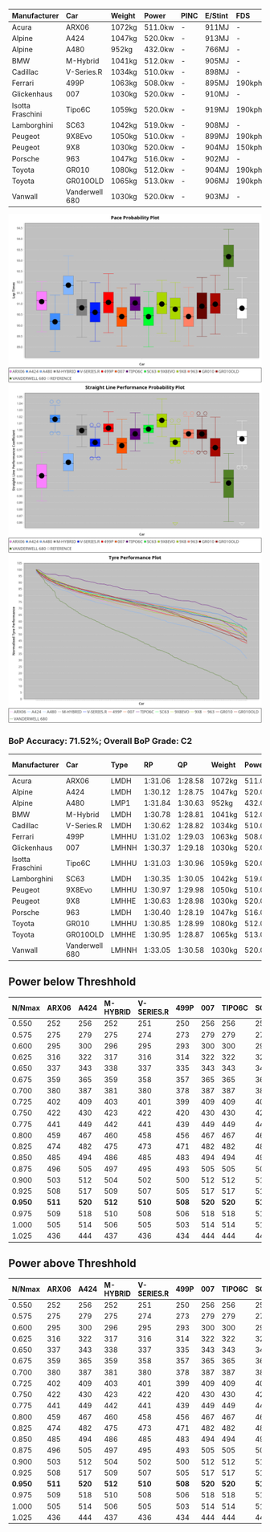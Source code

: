 | Manufacturer     | Car            | Weight | Power   | PINC    | E/Stint | FDS     |
|:-|:-|:-|:-|:-|:-|:-|
| Acura            | ARX06          | 1072kg | 511.0kw |    -    | 911MJ   |    -    |
| Alpine           | A424           | 1047kg | 520.0kw |    -    | 913MJ   |    -    |
| Alpine           | A480           | 952kg  | 432.0kw |    -    | 766MJ   |    -    |
| BMW              | M-Hybrid       | 1041kg | 512.0kw |    -    | 905MJ   |    -    |
| Cadillac         | V-Series.R     | 1034kg | 510.0kw |    -    | 898MJ   |    -    |
| Ferrari          | 499P           | 1063kg | 508.0kw |    -    | 895MJ   | 190kph  |
| Glickenhaus      | 007            | 1030kg | 520.0kw |    -    | 910MJ   |    -    |
| Isotta Fraschini | Tipo6C         | 1059kg | 520.0kw |    -    | 919MJ   | 190kph  |
| Lamborghini      | SC63           | 1042kg | 519.0kw |    -    | 908MJ   |    -    |
| Peugeot          | 9X8Evo         | 1050kg | 510.0kw |    -    | 899MJ   | 190kph  |
| Peugeot          | 9X8            | 1030kg | 520.0kw |    -    | 904MJ   | 150kph  |
| Porsche          | 963            | 1047kg | 516.0kw |    -    | 902MJ   |    -    |
| Toyota           | GR010          | 1080kg | 512.0kw |    -    | 904MJ   | 190kph  |
| Toyota           | GR010OLD       | 1065kg | 513.0kw |    -    | 906MJ   | 190kph  |
| Vanwall          | Vanderwell 680 | 1030kg | 520.0kw |    -    | 903MJ   |    -    |

![PACECHART](./IMG/CUSTOM.png)
![STRAIGHTLINEPERFORMANCECHART](./IMG/CUSTOM_sp.png)
![TYREPERFORMANCECHART](./IMG/CUSTOM_tw.png)

### BoP Accuracy: 71.52%; Overall BoP Grade: C2
| Manufacturer     | Car            | Type  | RP      | QP      | Weight | Power¹  | Threshhold | PINC    | Power²   | E/Stint | AVG Vmax  | FDS     | RDLC | L/Stint | BOP-Grade | Model Accuracy | Model Points | Match%  | SimDiff |
|:-|:-|:-|:-|:-|:-|:-|:-|:-|:-|:-|:-|:-|:-|:-|:-|:-|:-|:-|:-|
| Acura            | ARX06          | LMDH  | 1:31.06 | 1:28.58 | 1072kg | 511.0kw | 210.0kph   |    -    | 511.00kw |  911MJ  | 310.34kph |    -    | 1.00 | 40      | +A2       | 100.00%        | 995          | 90.65%  | #       |
| Alpine           | A424           | LMDH  | 1:30.12 | 1:28.75 | 1047kg | 520.0kw | 210.0kph   |    -    | 520.00kw |  913MJ  | 326.69kph |    -    | 1.00 | 40      | -E2       | 100.00%        | 635          | 52.68%  | #       |
| Alpine           | A480           | LMP1  | 1:31.84 | 1:30.63 |  952kg | 432.0kw | 210.0kph   |    -    | 432.00kw |  766MJ  | 312.81kph |    -    | 0.97 | 38      | +Ω1       | 94.90%         | 707          | 36.85%  | #       |
| BMW              | M-Hybrid       | LMDH  | 1:30.78 | 1:28.81 | 1041kg | 512.0kw | 210.0kph   |    -    | 512.00kw |  905MJ  | 323.33kph |    -    | 1.01 | 40      | -A2       | 100.00%        | 1696         | 90.90%  | #       |
| Cadillac         | V-Series.R     | LMDH  | 1:30.62 | 1:28.82 | 1034kg | 510.0kw | 210.0kph   |    -    | 510.00kw |  898MJ  | 319.39kph |    -    | 1.02 | 40      | -B1       | 88.64%         | 2076         | 89.10%  | #       |
| Ferrari          | 499P           | LMHHU | 1:31.02 | 1:29.03 | 1063kg | 508.0kw | 210.0kph   |    -    | 508.00kw |  895MJ  | 322.04kph | 190kph  | 1.03 | 40      | ~A1       | 91.94%         | 2476         | 100.00% | #       |
| Glickenhaus      | 007            | LMHNH | 1:30.37 | 1:29.18 | 1030kg | 520.0kw | 210.0kph   |    -    | 520.00kw |  910MJ  | 321.16kph |    -    | 0.96 | 40      | -C2       | 95.63%         | 1510         | 71.18%  | #       |
| Isotta Fraschini | Tipo6C         | LMHHU | 1:31.03 | 1:30.96 | 1059kg | 520.0kw | 210.0kph   |    -    | 520.00kw |  919MJ  | 322.55kph | 190kph  | 1.04 | 40      | +Ω1       | 100.00%        | 66           | 47.08%  | #       |
| Lamborghini      | SC63           | LMDH  | 1:30.35 | 1:30.05 | 1042kg | 519.0kw | 210.0kph   |    -    | 519.00kw |  908MJ  | 324.50kph |    -    | 1.04 | 40      | -D2       | 100.00%        | 504          | 64.10%  | #       |
| Peugeot          | 9X8Evo         | LMHHU | 1:30.97 | 1:29.98 | 1050kg | 510.0kw | 210.0kph   |    -    | 510.00kw |  899MJ  | 325.12kph | 190kph  | 1.00 | 40      | +B2       | 100.00%        | 249          | 81.77%  | #       |
| Peugeot          | 9X8            | LMHHE | 1:30.63 | 1:28.98 | 1030kg | 520.0kw | 210.0kph   |    -    | 520.00kw |  904MJ  | 321.09kph | 150kph  | 1.03 | 40      | -B1       | 98.33%         | 2173         | 85.27%  | #       |
| Porsche          | 963            | LMDH  | 1:30.40 | 1:28.19 | 1047kg | 516.0kw | 210.0kph   |    -    | 516.00kw |  902MJ  | 322.23kph |    -    | 1.01 | 40      | -C2       | 90.40%         | 5633         | 74.90%  | #       |
| Toyota           | GR010          | LMHHU | 1:30.85 | 1:28.99 | 1080kg | 512.0kw | 210.0kph   |    -    | 512.00kw |  904MJ  | 319.89kph | 190kph  | 1.01 | 40      | ~A1       | 90.11%         | 3235         | 100.00% | #       |
| Toyota           | GR010OLD       | LMHHE | 1:30.95 | 1:28.87 | 1065kg | 513.0kw | 210.0kph   |    -    | 513.00kw |  906MJ  | 317.91kph | 190kph  | 1.03 | 40      | ~A1       | 99.03%         | 1536         | 97.80%  | #       |
| Vanwall          | Vanderwell 680 | LMHNH | 1:33.05 | 1:30.58 | 1030kg | 520.0kw | 210.0kph   |    -    | 520.00kw |  903MJ  | 311.69kph |    -    | 1.02 | 40      | +Ω2       | 97.68%         | 632          | -9.46%  | #       |

## Power below Threshhold
| N/Nmax    | ARX06   | A424    | M-HYBRID | V-SERIES.R | 499P    | 007     | TIPO6C  | SC63    | 9X8EVO  | 9X8     | 963     | GR010   | GR010OLD | VANDERWELL 680 | ​     | RPM      | A480    |
|:-|:-|:-|:-|:-|:-|:-|:-|:-|:-|:-|:-|:-|:-|:-|:-|:-|:-|
|  0.550    |  252    |  256    |  252     |  251       |  250    |  256    |  256    |  256    |  251    |  256    |  254    |  252    |  253     |  256           |  ​    |   --     |   -     |
|  0.575    |  275    |  279    |  275     |  274       |  273    |  279    |  279    |  279    |  274    |  279    |  277    |  275    |  276     |  279           |  ​    |   --     |   -     |
|  0.600    |  295    |  300    |  296     |  295       |  293    |  300    |  300    |  299    |  295    |  300    |  298    |  296    |  296     |  300           |  ​    |   --     |   -     |
|  0.625    |  316    |  322    |  317     |  316       |  314    |  322    |  322    |  321    |  316    |  322    |  319    |  317    |  317     |  322           |  ​    |   --     |   -     |
|  0.650    |  337    |  343    |  338     |  337       |  335    |  343    |  343    |  342    |  337    |  343    |  340    |  338    |  338     |  343           |  ​    |   --     |   -     |
|  0.675    |  359    |  365    |  359     |  358       |  357    |  365    |  365    |  364    |  358    |  365    |  362    |  359    |  360     |  365           |  ​    |   --     |   -     |
|  0.700    |  380    |  387    |  381     |  380       |  378    |  387    |  387    |  386    |  380    |  387    |  384    |  381    |  382     |  387           |  ​    |   --     |   -     |
|  0.725    |  402    |  409    |  403     |  401       |  399    |  409    |  409    |  408    |  401    |  409    |  406    |  403    |  403     |  409           |  ​    |   --     |   -     |
|  0.750    |  422    |  430    |  423     |  422       |  420    |  430    |  430    |  429    |  422    |  430    |  427    |  423    |  424     |  430           |  ​    |   --     |   -     |
|  0.775    |  441    |  449    |  442     |  441       |  439    |  449    |  449    |  448    |  441    |  449    |  446    |  442    |  443     |  449           |  ​    |  5000    |  254    |
|  0.800    |  459    |  467    |  460     |  458       |  456    |  467    |  467    |  466    |  458    |  467    |  463    |  460    |  461     |  467           |  ​    |  5500    |  300    |
|  0.825    |  474    |  482    |  475     |  473       |  471    |  482    |  482    |  481    |  473    |  482    |  478    |  475    |  476     |  482           |  ​    |  6000    |  335    |
|  0.850    |  485    |  494    |  486     |  485       |  483    |  494    |  494    |  493    |  485    |  494    |  490    |  486    |  487     |  494           |  ​    |  6500    |  378    |
|  0.875    |  496    |  505    |  497     |  495       |  493    |  505    |  505    |  504    |  495    |  505    |  501    |  497    |  498     |  505           |  ​    |  7000    |  422    |
|  0.900    |  503    |  512    |  504     |  502       |  500    |  512    |  512    |  511    |  502    |  512    |  508    |  504    |  505     |  512           |  ​    |  7500    |  433    |
|  0.925    |  508    |  517    |  509     |  507       |  505    |  517    |  517    |  516    |  507    |  517    |  513    |  509    |  510     |  517           |  ​    |  8000    |  429    |
| **0.950** | **511** | **520** | **512**  | **510**    | **508** | **520** | **520** | **519** | **510** | **520** | **516** | **512** | **513**  | **520**        | **​** | **8500** | **432** |
|  0.975    |  509    |  518    |  510     |  508       |  506    |  518    |  518    |  517    |  508    |  518    |  514    |  510    |  511     |  518           |  ​    |  9000    |  216    |
|  1.000    |  505    |  514    |  506     |  505       |  503    |  514    |  514    |  513    |  505    |  514    |  510    |  506    |  507     |  514           |  ​    |   --     |   -     |
|  1.025    |  436    |  444    |  437     |  436       |  434    |  444    |  444    |  443    |  436    |  444    |  441    |  437    |  438     |  444           |  ​    |   --     |   -     |

## Power above Threshhold
| N/Nmax    | ARX06   | A424    | M-HYBRID | V-SERIES.R | 499P    | 007     | TIPO6C  | SC63    | 9X8EVO  | 9X8     | 963     | GR010   | GR010OLD | VANDERWELL 680 | ​     | RPM      | A480    |
|:-|:-|:-|:-|:-|:-|:-|:-|:-|:-|:-|:-|:-|:-|:-|:-|:-|:-|
|  0.550    |  252    |  256    |  252     |  251       |  250    |  256    |  256    |  256    |  251    |  256    |  254    |  252    |  253     |  256           |  ​    |   --     |   -     |
|  0.575    |  275    |  279    |  275     |  274       |  273    |  279    |  279    |  279    |  274    |  279    |  277    |  275    |  276     |  279           |  ​    |   --     |   -     |
|  0.600    |  295    |  300    |  296     |  295       |  293    |  300    |  300    |  299    |  295    |  300    |  298    |  296    |  296     |  300           |  ​    |   --     |   -     |
|  0.625    |  316    |  322    |  317     |  316       |  314    |  322    |  322    |  321    |  316    |  322    |  319    |  317    |  317     |  322           |  ​    |   --     |   -     |
|  0.650    |  337    |  343    |  338     |  337       |  335    |  343    |  343    |  342    |  337    |  343    |  340    |  338    |  338     |  343           |  ​    |   --     |   -     |
|  0.675    |  359    |  365    |  359     |  358       |  357    |  365    |  365    |  364    |  358    |  365    |  362    |  359    |  360     |  365           |  ​    |   --     |   -     |
|  0.700    |  380    |  387    |  381     |  380       |  378    |  387    |  387    |  386    |  380    |  387    |  384    |  381    |  382     |  387           |  ​    |   --     |   -     |
|  0.725    |  402    |  409    |  403     |  401       |  399    |  409    |  409    |  408    |  401    |  409    |  406    |  403    |  403     |  409           |  ​    |   --     |   -     |
|  0.750    |  422    |  430    |  423     |  422       |  420    |  430    |  430    |  429    |  422    |  430    |  427    |  423    |  424     |  430           |  ​    |   --     |   -     |
|  0.775    |  441    |  449    |  442     |  441       |  439    |  449    |  449    |  448    |  441    |  449    |  446    |  442    |  443     |  449           |  ​    |  5000    |  254    |
|  0.800    |  459    |  467    |  460     |  458       |  456    |  467    |  467    |  466    |  458    |  467    |  463    |  460    |  461     |  467           |  ​    |  5500    |  300    |
|  0.825    |  474    |  482    |  475     |  473       |  471    |  482    |  482    |  481    |  473    |  482    |  478    |  475    |  476     |  482           |  ​    |  6000    |  335    |
|  0.850    |  485    |  494    |  486     |  485       |  483    |  494    |  494    |  493    |  485    |  494    |  490    |  486    |  487     |  494           |  ​    |  6500    |  378    |
|  0.875    |  496    |  505    |  497     |  495       |  493    |  505    |  505    |  504    |  495    |  505    |  501    |  497    |  498     |  505           |  ​    |  7000    |  422    |
|  0.900    |  503    |  512    |  504     |  502       |  500    |  512    |  512    |  511    |  502    |  512    |  508    |  504    |  505     |  512           |  ​    |  7500    |  433    |
|  0.925    |  508    |  517    |  509     |  507       |  505    |  517    |  517    |  516    |  507    |  517    |  513    |  509    |  510     |  517           |  ​    |  8000    |  429    |
| **0.950** | **511** | **520** | **512**  | **510**    | **508** | **520** | **520** | **519** | **510** | **520** | **516** | **512** | **513**  | **520**        | **​** | **8500** | **432** |
|  0.975    |  509    |  518    |  510     |  508       |  506    |  518    |  518    |  517    |  508    |  518    |  514    |  510    |  511     |  518           |  ​    |  9000    |  216    |
|  1.000    |  505    |  514    |  506     |  505       |  503    |  514    |  514    |  513    |  505    |  514    |  510    |  506    |  507     |  514           |  ​    |   --     |   -     |
|  1.025    |  436    |  444    |  437     |  436       |  434    |  444    |  444    |  443    |  436    |  444    |  441    |  437    |  438     |  444           |  ​    |   --     |   -     |
